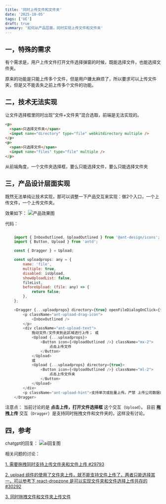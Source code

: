 ```yaml
---
title: '同时上传文件和文件夹'
date: '2025-10-05'
tags: ['UE']
draft: true
summary: '如何从产品层面，同时实现上传文件和文件夹'
---
```


## 一，特殊的需求

有个需求是，用户上传文件打开文件选择弹窗的时候，既能选择文件，也能选择文件夹。

原来的功能是只能上传多个文件，但是用户嫌太麻烦了，所以要求可以上传文件夹，但是又不能丢失之前上传多个文件的功能。

## 二，技术无法实现

让文件选择框里同时出现“文件+文件夹”混合选取，前端是无法实现的。

```html
<p>
  <span>只选择文件夹</span>
  <input name="directory" type="file" webkitdirectory multiple />
</p>
<p>
  <span>只选择文件</span>
  <input name="files" type="file" multiple />
</p>
```

从前端角度，一个文件夹选择框，要么只能选择文件，要么只能选择文件夹

## 三，产品设计层面实现

既然无法单纯让技术实现，那可以调整一下产品交互来实现：做2个入口，一个上传文件，一个上传文件夹。

效果如下：
![产品效果图](/static/images/user-experience/import-files-dirs/01.png)

代码：

```javascript

    import { InboxOutlined, UploadOutlined } from '@ant-design/icons';
    import { Button, Upload } from 'antd';

    const { Dragger } = Upload;

    const uploadprops: any = {
        name: 'file',
        multiple: true,
        disabled: isUpload,
        showUploadList: false,
        fileList,
        beforeUpload: (file: any) => {
            return false;
        },
    };

    <Dragger {...uploadprops} directory={true} openFileDialogOnClick={false}>
        <p className="ant-upload-drag-icon">
            <InboxOutlined />
        </p>
        <div className="ant-upload-text">
            拖动文件/文件夹到此区域进行上传； 或
            <Upload {...uploadprops}>
                <Button icon={<UploadOutlined />} className="mx-2">
                    点击上传文件
                </Button>
            </Upload>
            或
            <Upload {...uploadprops} directory={true}>
                <Button icon={<UploadOutlined />} className="ml-2">
                    点击上传文件夹
                </Button>
            </Upload>
        </div>
        <p className="ant-upload-hint">支持单次或批量上传。严禁 上传公司数据或其他被禁止的文件。</p>
    </Dragger>
```

注意点： 当前讨论的是 **点击上传，打开文件选择框** 这个交互（`Upload`）。 目前 **拖拽上传** 交互（`Dragger`）是支持同时拖拽文件和文件夹的，这样没有讨论。

## 四，参考

chatgpt的回复：
![ai回复图](/static/images/user-experience/import-files-dirs/02.png)

相关问题的讨论：            

[1. 需要拖拽同时支持上传文件夹和文件上传 #29793](https://github.com/ant-design/ant-design/issues/29793)

[2. upload 组件的使用了文件夹上传，就不能支持文件上传了，两者只能选择其一，可以参考下 react-dropzone 是可以实现文件夹和文件选择上传共存的 #30292](https://github.com/ant-design/ant-design/issues/30292)

[3. 同时拖拽文件和文件夹上传文件](https://juejin.cn/post/7340539852712804387)
